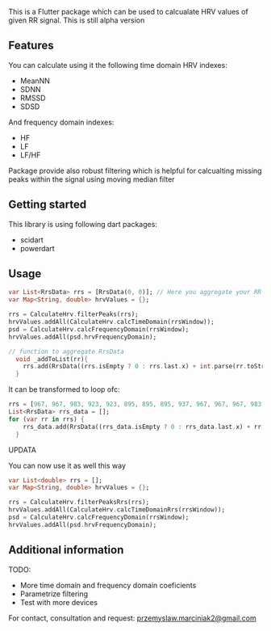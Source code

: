 <!--
This README describes the package. If you publish this package to pub.dev,
this README's contents appear on the landing page for your package.

For information about how to write a good package README, see the guide for
[writing package pages](https://dart.dev/guides/libraries/writing-package-pages).

For general information about developing packages, see the Dart guide for
[creating packages](https://dart.dev/guides/libraries/create-library-packages)
and the Flutter guide for
[developing packages and plugins](https://flutter.dev/developing-packages).
-->

This is a Flutter package which can be used to calcualate HRV values of given RR signal. This is still alpha version

## Features

You can calculate using it the following time domain HRV indexes:
- MeanNN
- SDNN
- RMSSD
- SDSD

And frequency domain indexes:
- HF
- LF 
- LF/HF


Package provide also robust filtering which is helpful for calcualting missing peaks within the signal using moving median filter

## Getting started
This library is using following dart packages:
- scidart 
- powerdart

## Usage




```dart
var List<RrsData> rrs = [RrsData(0, 0)]; // Here you aggregate your RR peaks from you device. (so far tested with polar H10)
var Map<String, double> hrvValues = {};

rrs = CalculateHrv.filterPeaks(rrs);
hrvValues.addAll(CalculateHrv.calcTimeDomain(rrsWindow));
psd = CalculateHrv.calcFrequencyDomain(rrsWindow);
hrvValues.addAll(psd.hrvFrequencyDomain);

// function to aggregate RrsData
  void _addToList(rr){
    rrs.add(RrsData((rrs.isEmpty ? 0 : rrs.last.x) + int.parse(rr.toString()), rr));
  }
```

It can be transformed to loop ofc:

```dart
rrs = [967, 967, 983, 923, 923, 895, 895, 895, 937, 967, 967, 967, 983, 983, 952, ...] # example data
List<RrsData> rrs_data = [];
for (var rr in rrs) {
    rrs_data.add(RrsData((rrs_data.isEmpty ? 0 : rrs_data.last.x) + rr, rr));
  }
```

UPDATA 

You can now use it as well this way
```dart
var List<double> rrs = [];
var Map<String, double> hrvValues = {};

rrs = CalculateHrv.filterPeaksRrs(rrs);
hrvValues.addAll(CalculateHrv.calcTimeDomainRrs(rrsWindow));
psd = CalculateHrv.calcFrequencyDomain(rrsWindow);
hrvValues.addAll(psd.hrvFrequencyDomain);
```

## Additional information

TODO:
- More time domain and frequency domain coeficients 
- Parametrize filtering
- Test with more devices


For contact, consultation and request:
przemyslaw.marciniak2@gmail.com
